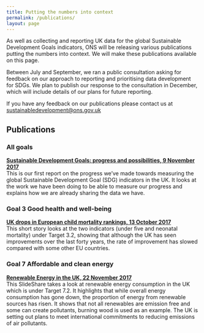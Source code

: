 ```yaml
---
title: Putting the numbers into context
permalink: /publications/
layout: page
---
```


As well as collecting and reporting UK data for the global Sustainable Development Goals indicators, ONS will be releasing various publications putting the numbers into context. We will make these publications available on this page.

Between July and September, we ran a public consultation asking for feedback on our approach to reporting and prioritising data development for SDGs. We plan to publish our response to the consultation in December, which will include details of our plans for future reporting.

If you have any feedback on our publications please contact us at <a href="mailto:sustainabledevelopment@ons.gov.uk">sustainabledevelopment@ons.gov.uk</a>

## Publications

### All goals

**[Sustainable Development Goals: progress and possibilities, 9 November 2017](https://www.ons.gov.uk/economy/environmentalaccounts/articles/sustainabledevelopmentgoalstakingstockprogressandpossibilities/november2017)**  
This is our first report on the progress we’ve made towards measuring the global Sustainable Development Goal (SDG) indicators in the UK. It looks at the work we have been doing to be able to measure our progress and explains how we are already sharing the data we have.

### Goal 3 Good health and well-being

**[UK drops in European child mortality rankings, 13 October 2017](https://visual.ons.gov.uk/uk-drops-in-european-child-mortality-rankings/)**  
This short story looks at the two indicators (under five and neonatal mortality) under Target 3.2, showing that although the UK has seen improvements over the last forty years, the rate of improvement has slowed compared with some other EU countries.

### Goal 7 Affordable and clean energy

**[Renewable Energy in the UK, 22 November 2017](https://www.slideshare.net/statisticsONS/renewable-energy-in-the-uk)**  
This SlideShare takes a look at renewable energy consumption in the UK which is under Target 7.2. It highlights that while overall energy consumption has gone down, the proportion of energy from renewable sources has risen. It shows that not all renewables are emission free and some can create pollutants, burning wood is used as an example. The UK is setting out plans to meet international commitments to reducing emissions of air pollutants. 

